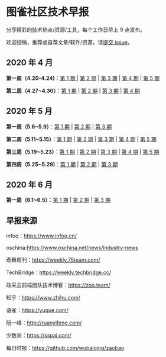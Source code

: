 # 图雀社区技术早报

分享精彩的技术热点/资源/工具，每个工作日早上 9 点发布。

欢迎投稿，推荐或自荐文章/软件/资源，请[提交 issue](https://github.com/tuture-dev/daily/issues/new)。

## 2020 年 4 月

**第一周（4.20-4.24)**：[第 1 期 ](./docs/2020-04-week-1/issue-1.md) | [第 2 期](./docs/2020-04-week-1/issue-2.md) | [第 3 期](./docs/2020-04-week-1/issue-3.md) | [第 4 期](./docs/2020-04-week-1/issue-4.md) | [第 5 期](./docs/2020-04-week-1/issue-5.md)

**第二周（4.27~4.30）**：[第 1 期](./docs/2020-04-week-2/issue-1.md) | [第 2 期](./docs/2020-04-week-2/issue-2.md) | [第 3 期](./docs/2020-04-week-2/issue-3.md) | [第 4 期](./docs/2020-04-week-2/issue-4.md)

## 2020 年 5 月

**第一周（5.6~5.9）**：[第 1 期](./docs/2020-05-week-1/issue-1.md) | [第 2 期](./docs/2020-05-week-1/issue-2.md) | [第 3 期](./docs/2020-05-week-1/issue-3.md)

**第二周（5.11~5.15）**：[第 1 期](./docs/2020-05-week-2/issue-1.md) | [第 2 期](./docs/2020-05-week-2/issue-2.md) | [第 3 期](./docs/2020-05-week-2/issue-3.md) | [第 4 期](./docs/2020-05-week-2/issue-4.md) | [第 5 期](./docs/2020-05-week-2/issue-5.md)

**第三周（5.19~5.23）**：[第 1 期](./docs/2020-05-week-3/issue-1.md) | [第 2 期](./docs/2020-05-week-3/issue-2.md) | [第 3 期](./docs/2020-05-week-3/issue-3.md) | [第 4 期](./docs/2020-05-week-3/issue-4.md) | [第 5 期](./docs/2020-05-week-3/issue-5.md)

**第四周（5.25~5.29)**：[第 1 期](./docs/2020-05-week-4/issue-1.md) | [第 2 期](./docs/2020-05-week-4/issue-2.md) | [第 3 期](./docs/2020-05-week-4/issue-3.md)

## 2020 年 6 月

**第一周（6.1~6.5）**：[第 1 期](./docs/2020-06-week-1/issue-1.md) | [第 2 期](./docs/2020-06-week-1/issue-2.md) | [第 3 期](./docs/2020-06-week-1/issue-3.md)

## 早报来源

infoq：https://www.infoq.cn/

oschina:https://www.oschina.net/news/industry-news

奇舞周刊：https://weekly.75team.com/

TechBridge：https://weekly.techbridge.cc/

政采云前端团队技术博客：https://zoo.team/

知乎：https://www.zhihu.com/

语雀：https://yuque.com/

阮一峰：http://ruanyifeng.com/

少数派：https://sspai.com/

每日时报：https://github.com/wubaiqing/zaobao